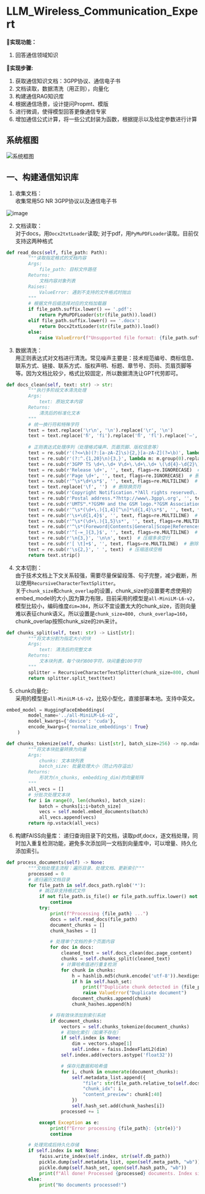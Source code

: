 # **LLM_Wireless_Communication_Expert**

🎯**实现功能：**
1. 回答通信领域知识

🚩**实现步骤:**
1. 获取通信知识文档：3GPP协议、通信电子书
2. 文档读取，数据清洗（用正则），向量化
3. 构建通信RAG知识库
4. 根据通信场景，设计提问Propmt、模版
5. 进行微调，使得模型回答更像通信专家
6. 增加通信公式计算，将一些公式封装为函数，根据提示以及给定参数进行计算

## 系统框图
![系统框图](./LWCE系统框图.png)

## 一、构建通信知识库
1. 收集文档：  
收集常用5G NR 3GPP协议以及通信电子书

![image](https://github.com/user-attachments/assets/c488cfbc-df9a-43ed-8a4b-36b121cb7cac)

2. 文档读取：  
对于docs，用`Docx2txtLoader`读取; 对于pdf，用`PyMuPDFLoader`读取。目前仅支持这两种格式
```python
def read_docs(self, file_path: Path):
        """读取指定格式的文档内容
        Args:
            file_path: 目标文件路径
        Returns:
            文档内容对象列表
        Raises:
            ValueError: 遇到不支持的文件格式时抛出
        """
        # 根据文件后缀选择对应的文档加载器
        if file_path.suffix.lower() == '.pdf':
            return PyMuPDFLoader(str(file_path)).load()
        elif file_path.suffix.lower() == '.docx':
            return Docx2txtLoader(str(file_path)).load()
        else:
            raise ValueError(f"Unsupported file format: {file_path.suffix}")
```

3. 数据清洗：  
用正则表达式对文档进行清洗。常见噪声主要是：技术规范编号、商标信息、联系方式、链接、联系方式、版权声明、标题、章节号、页码、页眉页脚等等。因为文档比较少，格式比较固定，所以数据清洗让GPT代劳即可。
```python
def docs_clean(self, text: str) -> str:
        """执行多阶段文本清洗处理
        Args:
            text: 原始文本内容
        Returns:
            清洗后的标准化文本
        """
        # 统一换行符和特殊字符
        text = text.replace('\r\n', '\n').replace('\r', '\n')
        text = text.replace('ﬁ', 'fi').replace('ﬂ', 'fl').replace('–', '-').replace('—', '-').replace(' ', ' ')
        
        # 正则表达式处理序列（处理格式噪声、页眉页脚、版权信息等）
        text = re.sub(r'(?<=\b)(?:[a-zA-Z]\s){2,}[a-zA-Z](?=\b)', lambda m: m.group(0).replace(' ', ''), text)  # 修复被空格分割的单词
        text = re.sub(r'(?:^.{1,20}\n){3,}', lambda m: m.group(0).replace('\n', ' '), text, flags=re.MULTILINE)  # 合并短行
        text = re.sub(r'3GPP TS \d+\.\d+ V\d+\.\d+\.\d+ \(\d{4}-\d{2}\)', '', text)  # 删除技术规范编号
        text = re.sub(r'Release \d+', '', text, flags=re.IGNORECASE)  # 删除版本信息
        text = re.sub(r'Page \d+', '', text, flags=re.IGNORECASE)  # 删除页码
        text = re.sub(r'^\s*\d+\s*$', '', text, flags=re.MULTILINE)  # 删除纯数字行
        text = text.replace('\f', '')  # 删除换页符
        text = re.sub(r'Copyright Notification.*?All rights reserved\.', '', text, flags=re.DOTALL | re.IGNORECASE)  # 删除版权声明
        text = re.sub(r'Postal address.*?http://www\.3gpp\.org', '', text, flags=re.DOTALL | re.IGNORECASE)  # 删除联系信息
        text = re.sub(r'UMTS™.*?GSM® and the GSM logo.*?GSM Association', '', text, flags=re.DOTALL | re.IGNORECASE)  # 删除商标信息
        text = re.sub(r'^\s*(\d+\.){1,4}[^\n]*\d{1,4}\s*$', '', text, flags=re.MULTILINE)  # 删除章节编号
        text = re.sub(r'\s+\d{1,4}$', '', text, flags=re.MULTILINE)  # 删除行尾页码
        text = re.sub(r'^\s*(\d+\.){1,5}\s*', '', text, flags=re.MULTILINE)  # 删除多级编号
        text = re.sub(r'^\s*(Foreword|Contents|General|Scope|References|Introduction|Abbreviations|Definitions)\s*$', '', text, flags=re.MULTILINE | re.IGNORECASE)  # 删除章节标题
        text = re.sub(r'^[-=_]{3,}$', '', text, flags=re.MULTILINE)  # 删除分隔线
        text = re.sub(r'\n{3,}', '\n\n', text)  # 压缩多余空行
        text = re.sub(r'[ \t]+$', '', text, flags=re.MULTILINE)  # 删除行尾空格
        text = re.sub(r'\s{2,}', ' ', text)  # 压缩连续空格
        return text.strip()
```
4. 文本切割：  
由于技术文档上下文关系较强，需要尽量保留段落、句子完整，减少截断，所以使用`RecursiveCharacterTextSplitter`。  
关于```chunk_size```和```chunk_overlap```的设置，chunk_size的设置要考虑使用的embed_model的大小,因为算力有限，目前采用的模型是```all-MiniLM-L6-v2```，模型比较小，编码维度```dim=384```，所以不宜设置太大的chunk_size，否则向量难以表征chunk语义。所以设置是```chunk_size=800, chunk_overlap=160```，chunk_overlap按照chunk_size的``20%``来计。  
```python
def chunks_split(self, text: str) -> List[str]:
        """将文本分割为指定大小的块
        Args:
            text: 清洗后的完整文本
        Returns:
            文本块列表，每个块约800字符，块间重叠100字符
        """
        splitter = RecursiveCharacterTextSplitter(chunk_size=800, chunk_overlap=160)
        return splitter.split_text(text)
```
5. chunk向量化:  
采用的模型是```all-MiniLM-L6-v2```，比较小型化，直接部署本地。支持中英文。
```python
embed_model = HuggingFaceEmbeddings(
        model_name='../all-MiniLM-L6-v2',
        model_kwargs={'device': 'cuda'},
        encode_kwargs={'normalize_embeddings': True}
    )
```
```python
def chunks_tokenize(self, chunks: List[str], batch_size=256) -> np.ndarray:
        """将文本块批量转换为向量
        Args:
            chunks: 文本块列表
            batch_size: 批量处理大小（防止内存溢出）
        Returns:
            形状为(n_chunks, embedding_dim)的向量矩阵
        """
        all_vecs = []
        # 分批次处理文本块
        for i in range(0, len(chunks), batch_size):
            batch = chunks[i:i+batch_size]
            vecs = self.model.embed_documents(batch)
            all_vecs.append(vecs)
        return np.vstack(all_vecs)
```
6. 构建FAISS向量库：
递归查询目录下的文档，读取pdf,docx，逐文档处理，同时加入重复检测功能，避免多次添加同一文档到向量库中，可以增量、持久化添加索引。
```python
def process_documents(self) -> None:
        """文档处理主流程：遍历目录、处理文档、更新索引"""
        processed = 0
        # 递归遍历文档目录
        for file_path in self.docs_path.rglob('*'):
            # 跳过非支持格式文件
            if not file_path.is_file() or file_path.suffix.lower() not in self.SUPPORTED_FORMATS:
                continue
            try:
                print(f"Processing {file_path} ...")
                docs = self.read_docs(file_path)
                document_chunks = []
                chunk_hashes = []

                # 处理单个文档的多个页面内容
                for doc in docs:
                    cleaned_text = self.docs_clean(doc.page_content)
                    chunks = self.chunks_split(cleaned_text)
                    # 计算哈希值进行重复检测
                    for chunk in chunks:
                        h = hashlib.md5(chunk.encode('utf-8')).hexdigest()
                        if h in self.hash_set:
                            print(f"Duplicate chunk detected in {file_path}, skipping entire document.")
                            raise ValueError("Duplicate document")
                        document_chunks.append(chunk)
                        chunk_hashes.append(h)

                # 将有效块添加到索引系统
                if document_chunks:
                    vectors = self.chunks_tokenize(document_chunks)
                    # 初始化索引（如果不存在）
                    if self.index is None:
                        dim = vectors.shape[1]
                        self.index = faiss.IndexFlatL2(dim)
                    self.index.add(vectors.astype('float32'))

                    # 保存元数据和哈希值
                    for i, chunk in enumerate(document_chunks):
                        self.metadata_list.append({
                            "file": str(file_path.relative_to(self.docs_path)),
                            "chunk_idx": i,
                            "content_preview": chunk[:40]
                        })
                        self.hash_set.add(chunk_hashes[i])
                    processed += 1

            except Exception as e:
                print(f"Error processing {file_path}: {str(e)}")
                continue

        # 处理完成后持久化存储
        if self.index is not None:
            faiss.write_index(self.index, str(self.db_path))
            pickle.dump(self.metadata_list, open(self.meta_path, "wb"))
            pickle.dump(self.hash_set, open(self.hash_path, "wb"))
            print(f"All done! Processed {processed} documents. Index size: {self.index.ntotal}.")
        else:
            print("No documents processed!")
```


